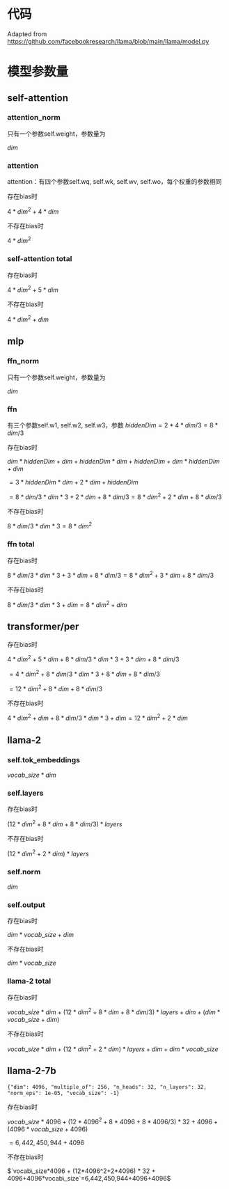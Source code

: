 # 代码
Adapted from https://github.com/facebookresearch/llama/blob/main/llama/model.py

# 模型参数量
## self-attention
### attention_norm
只有一个参数self.weight，参数量为 

$dim$
### attention
attention：有四个参数self.wq, self.wk, self.wv, self.wo，每个权重的参数相同

存在bias时  

$`4*dim^2+4*dim`$  

不存在bias时 

$`4*dim^2`$ 

### self-attention total
存在bias时 

$`4*dim^2+5*dim`$ 

不存在bias时 

$`4*dim^2+dim`$
## mlp
### ffn_norm
只有一个参数self.weight，参数量为

 $dim$
### ffn
有三个参数self.w1, self.w2, self.w3，参数 $`hiddenDim=2*4*dim/3=8*dim/3`$ 

存在bias时 

$`dim * hiddenDim + dim + hiddenDim * dim + hiddenDim + dim * hiddenDim + dim`$

$` = 3*hiddenDim*dim + 2*dim + hiddenDim`$

$` = 8*dim/3 * dim *3+ 2*dim + 8*dim/3 = 8*dim^2 + 2*dim + 8*dim/3`$

不存在bias时 

$` 8*dim/3 * dim * 3 = 8*dim^2`$

### ffn total
存在bias时 

$`8*dim/3 * dim * 3 + 3*dim + 8*dim/3 = 8*dim^2 + 3*dim + 8*dim/3`$

不存在bias时 

$` 8*dim/3 * dim * 3 + dim = 8*dim^2 + dim `$

## transformer/per
存在bias时 

$`4*dim^2+5*dim + 8*dim/3 * dim * 3 + 3*dim + 8*dim/3`$

$`= 4*dim^2+8*dim/3*dim*3+8*dim + 8*dim/3`$ 

$`= 12*dim^2 +8*dim + 8*dim/3`$

不存在bias时 

$` 4*dim^2+dim + 8*dim/3 * dim * 3 + dim = 12*dim^2+2*dim `$

## llama-2
### self.tok_embeddings

$`vocab\_size*dim`$

### self.layers
存在bias时

$`(12*dim^2 +8*dim + 8*dim/3) * layers`$

不存在bias时 

$`(12*dim^2+2*dim) * layers`$

### self.norm

$dim$

### self.output
存在bias时

$`dim*vocab\_size + dim`$

不存在bias时 

$`dim*vocab\_size`$

### llama-2 total

存在bias时

$`vocab\_size*dim + (12*dim^2 +8*dim + 8*dim/3) * layers + dim+(dim*vocab\_size + dim)`$

不存在bias时 

$`vocab\_size*dim + (12*dim^2+2*dim) * layers + dim+dim*vocab\_size`$

## llama-2-7b
```
{"dim": 4096, "multiple_of": 256, "n_heads": 32, "n_layers": 32, "norm_eps": 1e-05, "vocab_size": -1}
```
存在bias时

$`vocab\_size*4096 + (12*4096^2 +8*4096 + 8*4096/3) * 32 + 4096+(4096*vocab\_size + 4096)`$

$`=6,442,450,944+4096`$

不存在bias时 

$`vocab\_size*4096 + (12*4096^2+2*4096) * 32 + 4096+4096*vocab\_size`=6,442,450,944+4096+4096$
